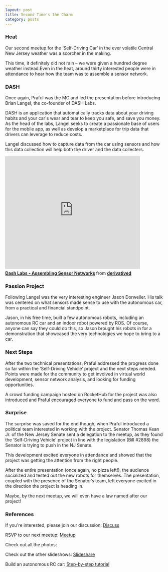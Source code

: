 ```yaml
---
layout: post
title: Second Time's the Charm
category: posts
--- 
```


### Heat

Our second meetup for the ‘Self-Driving Car’ in the ever volatile Central New Jersey weather was a scorcher in the making.

This time, it definitely did not rain – we were given a hundred degree weather instead.Even in the heat, around thirty interested people were in attendance to hear how the team was to assemble a sensor network.

### DASH

Once again, Praful was the MC and led the presentation before introducing Brian Langel, the co-founder of DASH Labs. 

DASH is an application that automatically tracks data about your driving habits and your car's wear and tear to keep you safe, and save you money. As the head of the labs, Langel seeks to create a passionate base of users for the mobile app, as well as develop a marketplace for trip data that drivers can leverage to reduce costs. 

Langel discussed how to capture data from the car using sensors and how this data collection will help both the driver and the data collecters.

<iframe src="http://www.slideshare.net/slideshow/embed_code/24620614" width="427" height="356" frameborder="0" marginwidth="0" marginheight="0" scrolling="no" style="border:1px solid #CCC;border-width:1px 1px 0;margin-bottom:5px" allowfullscreen webkitallowfullscreen mozallowfullscreen> </iframe> <div style="margin-bottom:5px"> <strong> <a href="http://www.slideshare.net/derivatived/dash-demoselfdrivingvehiclemeetup" title="Dash Labs - Assembling Sensor Networks" target="_blank">Dash Labs - Assembling Sensor Networks</a> </strong> from <strong><a href="http://www.slideshare.net/derivatived" target="_blank">derivatived</a></strong> </div>

### Passion Project

Following Langel was the very interesting engineer Jason Dorweiler. His talk was centered on what sensors made sense to use with the autonomous car, from a practical and financial standpoint.

Jason, in his free time, built a few autonomous robots, including an autonomous RC car and an indoor robot powered by ROS. Of course, anyone can say they could do this, so Jason brought his robots in for a demonstration that showcased the very technologies we hope to bring to a car.


### Next Steps

After the two technical presentations, Praful addressed the progress done so far within the ‘Self-Driving Vehicle’ project and the next steps needed. Points were made for the community to get involved in virtual world development, sensor network analysis, and looking for funding opportunities.

A crowd funding campaign hosted on RocketHub for the project was also introduced and Praful encouraged everyone to fund and pass on the word. 



### Surprise

The surprise was saved for the end though, when Praful introduced a political team interested in working with the project. Senator Thomas Kean Jr. of the New Jersey Senate sent a delegation to the meetup, as they found the ‘Self-Driving Vehicle’ project in line with the legislation (Bill #2898) the Senator is trying to push in the NJ Senate.

This development excited everyone in attendance and showed that the project was getting the attention from the right people.

After the entire presentation (once again, no pizza left!), the audience socialized and tested out the new robots for themselves. The presentation, coupled with the presence of the Senator’s team, left everyone excited in the direction the project is heading in.

Maybe, by the next meetup, we will even have a law named after our project!


### References

If you're interested, please join our discussion: [Discuss](http://discuss.derivatived.com)

RSVP to our next meetup: [Meetup](http://www.meetup.com/Self-Driving-Vehicle/events/131006602/)

Check out all the photos: 

Check out the other slideshows: [Slideshare](http://www.slideshare.com/derivatived)

Build an autonomous RC car: [Step-by-step tutorial](http://www.jddorweiler.appspot.com/car.html) 
